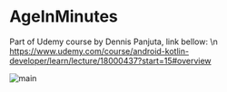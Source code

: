 # AgeInMinutes
Part of Udemy course by Dennis Panjuta, link bellow: \n
https://www.udemy.com/course/android-kotlin-developer/learn/lecture/18000437?start=15#overview

![main](https://firebasestorage.googleapis.com/v0/b/general-data-63fcf.appspot.com/o/Age%20in%20minutes%20main.png?alt=media&token=9b3eb544-43b5-42c5-b576-b48a50a68863)
